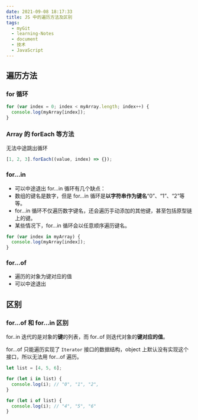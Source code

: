```yaml
---
date: 2021-09-08 18:17:33
title: JS 中的遍历方法及区别
tags:
  - myGit
  - learning-Notes
  - document
  - 技术
  - JavaScript
---
```


## 遍历方法

### for 循环

```js
for (var index = 0; index < myArray.length; index++) {
  console.log(myArray[index]);
}
```

### Array 的 forEach 等方法

无法中途跳出循环

```js
[1, 2, 3].forEach((value, index) => {});
```

### for...in

- 可以中途退出
  for...in 循环有几个缺点：
- 数组的键名是数字，但是 for...in 循环是**以字符串作为键名**“0”、“1”、“2”等等。
- for...in 循环不仅遍历数字键名，还会遍历手动添加的其他键，甚至包括原型链上的键。
- 某些情况下，for...in 循环会以任意顺序遍历键名。

```js
for (var index in myArray) {
  console.log(myArray[index]);
}
```

### for...of

- 遍历的对象为键对应的值
- 可以中途退出

## 区别

### for...of 和 for...in 区别

for..in 迭代的是对象的**键**的列表，而 for..of 则迭代对象的**键对应的值**。

for...of 只能遍历实现了 `Iterator` 接口的数据结构，object 上默认没有实现这个接口，所以无法用 for...of 遍历。

```js
let list = [4, 5, 6];

for (let i in list) {
  console.log(i); // "0", "1", "2",
}

for (let i of list) {
  console.log(i); // "4", "5", "6"
}
```
